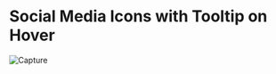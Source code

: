 <h1 align="left">Social Media Icons with Tooltip on Hover</h1>

![Capture](https://user-images.githubusercontent.com/78317220/193205999-e0b287bc-a6f1-4180-b054-a93b1111d5af.PNG)


